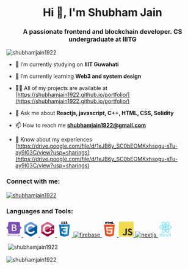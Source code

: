 <h1 align="center">Hi 👋, I'm Shubham Jain</h1>
<h3 align="center">A passionate frontend and blockchain developer. CS undergraduate at IIITG</h3>

<p align="left"> <img src="https://komarev.com/ghpvc/?username=shubhamjain1922&label=Profile%20views&color=0e75b6&style=flat" alt="shubhamjain1922" /> </p>

- 🔭 I’m currently studying on **IIIT Guwahati**

- 🌱 I’m currently learning **Web3 and system design**

- 👨‍💻 All of my projects are available at [https://shubhamjain1922.github.io/portfolio/](https://shubhamjain1922.github.io/portfolio/)

- 💬 Ask me about **Reactjs, javascript, C++, HTML, CSS, Solidity**

- 📫 How to reach me **shubhamjain1922@gmail.com**

- 📄 Know about my experiences [https://drive.google.com/file/d/1xJB6y_SC0bEOMKxhsogu-sTu-ay9I03C/view?usp=sharings](https://drive.google.com/file/d/1xJB6y_SC0bEOMKxhsogu-sTu-ay9I03C/view?usp=sharings)

<h3 align="left">Connect with me:</h3>
<p align="left">
<a href="https://www.leetcode.com/shubhamjain1922" target="blank"><img align="center" src="https://raw.githubusercontent.com/rahuldkjain/github-profile-readme-generator/master/src/images/icons/Social/leet-code.svg" alt="shubhamjain1922" height="30" width="40" /></a>
</p>

<h3 align="left">Languages and Tools:</h3>
<p align="left"> <a href="https://getbootstrap.com" target="_blank" rel="noreferrer"> <img src="https://raw.githubusercontent.com/devicons/devicon/master/icons/bootstrap/bootstrap-plain-wordmark.svg" alt="bootstrap" width="40" height="40"/> </a> <a href="https://www.cprogramming.com/" target="_blank" rel="noreferrer"> <img src="https://raw.githubusercontent.com/devicons/devicon/master/icons/c/c-original.svg" alt="c" width="40" height="40"/> </a> <a href="https://www.w3schools.com/cpp/" target="_blank" rel="noreferrer"> <img src="https://raw.githubusercontent.com/devicons/devicon/master/icons/cplusplus/cplusplus-original.svg" alt="cplusplus" width="40" height="40"/> </a> <a href="https://www.w3schools.com/css/" target="_blank" rel="noreferrer"> <img src="https://raw.githubusercontent.com/devicons/devicon/master/icons/css3/css3-original-wordmark.svg" alt="css3" width="40" height="40"/> </a> <a href="https://firebase.google.com/" target="_blank" rel="noreferrer"> <img src="https://www.vectorlogo.zone/logos/firebase/firebase-icon.svg" alt="firebase" width="40" height="40"/> </a> <a href="https://www.w3.org/html/" target="_blank" rel="noreferrer"> <img src="https://raw.githubusercontent.com/devicons/devicon/master/icons/html5/html5-original-wordmark.svg" alt="html5" width="40" height="40"/> </a> <a href="https://developer.mozilla.org/en-US/docs/Web/JavaScript" target="_blank" rel="noreferrer"> <img src="https://raw.githubusercontent.com/devicons/devicon/master/icons/javascript/javascript-original.svg" alt="javascript" width="40" height="40"/> </a> <a href="https://nextjs.org/" target="_blank" rel="noreferrer"> <img src="https://cdn.worldvectorlogo.com/logos/nextjs-2.svg" alt="nextjs" width="40" height="40"/> </a> <a href="https://reactjs.org/" target="_blank" rel="noreferrer"> <img src="https://raw.githubusercontent.com/devicons/devicon/master/icons/react/react-original-wordmark.svg" alt="react" width="40" height="40"/> </a> </p>

<p>&nbsp;<img align="center" src="https://github-readme-stats.vercel.app/api?username=shubhamjain1922&show_icons=true&locale=en" alt="shubhamjain1922" /></p>

<p><img align="center" src="https://github-readme-streak-stats.herokuapp.com/?user=shubhamjain1922&" alt="shubhamjain1922" /></p>

